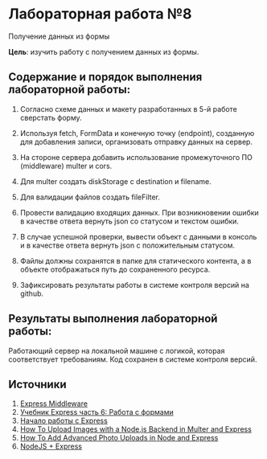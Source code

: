 # Лабораторная работа №8

Получение данных из формы

**Цель**: изучить работу с получением данных из формы.

## Содержание и порядок выполнения лабораторной работы:

1. Согласно схеме данных и макету разработанных в 5-й работе сверстать форму.

1. Используя fetch, FormData и конечную точку (endpoint), созданную для добавления записи, организовать отправку данных на сервер.

1. На стороне сервера добавить использование промежуточного ПО (middleware) multer и cors.

1. Для multer создать diskStorage с destination и filename.

1. Для валидации файлов создать fileFilter.

1. Провести валидацию входящих данных. При возникновении ошибки в качестве ответа вернуть json со статусом и текстом ошибки.

1. В случае успешной проверки, вывести объект с данными в консоль и в качестве ответа вернуть json с положительным статусом.

1. Файлы должны сохранятся в папке для статического контента, а в объекте отображаться путь до сохраненного ресурса.

1. Зафиксировать результаты работы в системе контроля версий на github.

## Результаты выполнения лабораторной работы:

Работающий сервер на локальной машине с логикой, которая соответствует требованиям. Код сохранен в системе контроля версий.

## Источники

1. [Express Middleware](https://expressjs.com/en/resources/middleware.html)
1. [Учебник Express часть 6: Работа с формами](https://developer.mozilla.org/ru/docs/Learn/Server-side/Express_Nodejs/forms)
1. [Начало работы с Express](https://metanit.com/web/nodejs/4.1.php)
1. [How To Upload Images with a Node.js Backend in Multer and Express](https://www.digitalocean.com/community/tutorials/nodejs-uploading-files-multer-express)
1. [How To Add Advanced Photo Uploads in Node and Express](https://www.digitalocean.com/community/tutorials/how-to-add-advanced-photo-uploads-in-node-and-express)
1. [NodeJS + Express](https://dev.to/ericchapman/nodejs-express-part-1-introduction-314a)